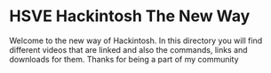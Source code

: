 # HSVE Hackintosh The New Way
Welcome to the new way of Hackintosh.
In this directory you will find different videos that are linked and also the commands, links and downloads for them. Thanks for being a part of my community